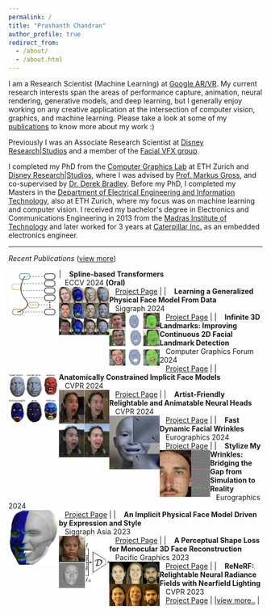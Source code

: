 ```yaml
---
permalink: /
title: "Prashanth Chandran"
author_profile: true
redirect_from: 
  - /about/
  - /about.html
---
```


I am a Research Scientist (Machine Learning) at [Google AR/VR](https://arvr.google.com/). My current research interests span the areas of performance capture, animation, neural rendering, generative models, and deep learning, but I generally enjoy working on any creative application at the intersection of computer vision, graphics, and machine learning.  Please take a look at some of my [publications](/publications/) to know more about my work :)

Previously I was an Associate Research Scientist at [Disney Research\|Studios](https://studios.disneyresearch.com/) and a member of the [Facial VFX group](https://studios.disneyresearch.com/digital-humans/). 

I completed my PhD from the [Computer Graphics Lab](https://cgl.ethz.ch/) at ETH Zurich and [Disney Research\|Studios](https://studios.disneyresearch.com/), where I was advised by [Prof. Markus Gross](https://inf.ethz.ch/people/person-detail.mgross.html), and  co-supervised by [Dr. Derek Bradley](https://studios.disneyresearch.com/people/derek-bradley/). Before my PhD, I completed my Masters in the [Department of Electrical Engineering and Information Technology](https://ee.ethz.ch/), also at ETH Zurich, where my focus was on machine learning and computer vision. I received my bachelor's degree in Electronics and Communications Engineering in 2013 from the [Madras Institute of Technology](https://www.annauniv.edu/) and later worked for 3 years at [Caterpillar Inc.](https://www.caterpillar.com/) as an embedded electronics engineer. 

---
*Recent Publications* ([view more](/publications/))

| <img style="float: left;width:100px;" src="images/sbt2024.png"> &nbsp;&nbsp; **Spline-based Transformers** <br/> &nbsp;&nbsp; ECCV 2024 **(Oral)** <br/> &nbsp;&nbsp; [Project Page](https://la.disneyresearch.com/publication/spline-based-transformers/) |
| <img style="float: left;width:100px;" src="images/physface2024.png"> &nbsp;&nbsp; **Learning a Generalized Physical Face Model From Data** <br/> &nbsp;&nbsp; Siggraph 2024 <br/> &nbsp;&nbsp; [Project Page](https://studios.disneyresearch.com/2024/07/28/learning-a-generalized-physical-face-model-from-data/) |
| <img style="float: left;width:100px;" src="images/inf3d2024.png"> &nbsp;&nbsp; **Infinite 3D Landmarks: Improving Continuous 2D Facial Landmark Detection** <br/> &nbsp;&nbsp; Computer Graphics Forum 2024 <br/> &nbsp;&nbsp; [Project Page](https://studios.disneyresearch.com/2024/06/07/infinite-3d-landmarks-improving-continuous-2d-facial-landmark-detection/) |
| <img style="float: left;width:100px;" src="images/aim2024.png"> &nbsp;&nbsp; **Anatomically Constrained Implicit Face Models** <br/> &nbsp;&nbsp; CVPR 2024 <br/> &nbsp;&nbsp; [Project Page](https://studios.disneyresearch.com/2024/06/03/anatomically-constrained-implicit-face-models/) |
| <img style="float: left;width:100px;" src="images/anerf2024.png"> &nbsp;&nbsp; **Artist-Friendly Relightable and Animatable Neural Heads** <br/> &nbsp;&nbsp; CVPR 2024 <br/> &nbsp;&nbsp; [Project Page](https://studios.disneyresearch.com/2024/06/03/artist-friendly-relightable-and-animatable-neural-heads/) |
| <img style="float: left;width:100px;" src="images/fwrinkles2024.png"> &nbsp;&nbsp; **Fast Dynamic Facial Wrinkles** <br/> &nbsp;&nbsp; Eurographics 2024 <br/> &nbsp;&nbsp; [Project Page](https://studios.disneyresearch.com/2024/04/26/fast-dynamic-facial-wrinkles/) |
| <img style="float: left;width:100px;" src="images/style2024.png"> &nbsp;&nbsp; **Stylize My Wrinkles: Bridging the Gap from Simulation to Reality** <br/> &nbsp;&nbsp; Eurographics 2024 <br/> &nbsp;&nbsp; [Project Page](https://studios.disneyresearch.com/2024/06/07/stylize-my-wrinkles-bridging-the-gap-from-simulation-to-reality/) |
| <img style="float: left;width:100px;" src="images/physicsstyle2023.png"> &nbsp;&nbsp; **An Implicit Physical Face Model Driven by Expression and Style** <br/> &nbsp;&nbsp; Siggraph Asia 2023 <br/> &nbsp;&nbsp; [Project Page](https://studios.disneyresearch.com/2023/11/29/an-implicit-physical-face-model-driven-by-expression-and-style/) |
| <img style="float: left;width:100px;" src="images/percep2023.png"> &nbsp;&nbsp; **A Perceptual Shape Loss for Monocular 3D Face Reconstruction** <br/> &nbsp;&nbsp; Pacific Graphics 2023 <br/> &nbsp;&nbsp; [Project Page](https://studios.disneyresearch.com/2023/10/09/a-perceptual-shape-loss-for-monocular-3d-face-reconstruction/) |
| <img style="float: left;width:100px;" src="images/renerf2023.png"> &nbsp;&nbsp; **ReNeRF: Relightable Neural Radiance Fields with Nearfield Lighting** <br/> &nbsp;&nbsp; CVPR 2023 <br/> &nbsp;&nbsp; [Project Page](https://studios.disneyresearch.com/2023/10/02/renerf-relightable-neural-radiance-fields-with-nearfield-lighting/) |
|[view more..](/publications/) |
